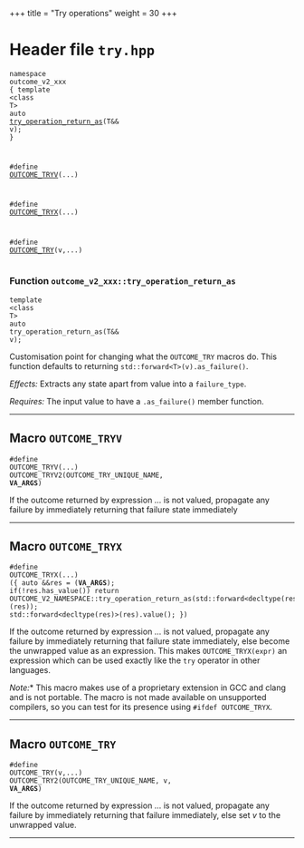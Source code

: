+++
title = "Try operations"
weight = 30
+++
# Header file `try.hpp`

<a id="standardese-try.hpp"></a><pre><code class="standardese-language-cpp"><span class="kwd">namespace</span> <span class="typ dec var fun">outcome_v2_xxx</span>
<span class="pun">{</span>
    <span class="kwd">template</span> <span class="pun">&lt;</span><span class="kwd">class</span> <span class="typ dec var fun">T</span><span class="pun">&gt;</span>
    <span class="kwd">auto</span> <a href="#standardese-outcome_v2_xxx::try_operation_return_as%3CT%3E(T&amp;&amp;)"><span class="typ dec var fun">try_operation_return_as</span></a><span class="pun">(</span><span class="typ dec var fun">T</span><span class="pun">&amp;&amp;</span> <span class="typ dec var fun">v</span><span class="pun">)</span><span class="pun">;</span>
<span class="pun">}</span>

<span class="pre">#define</span> <a href="#standardese-OUTCOME_TRYV"><span class="typ dec var fun">OUTCOME_TRYV</span></a><span class="pre">(</span><span class="pre">...</span><span class="pre">)</span>

<span class="pre">#define</span> <a href="#standardese-OUTCOME_TRYX"><span class="typ dec var fun">OUTCOME_TRYX</span></a><span class="pre">(</span><span class="pre">...</span><span class="pre">)</span>

<span class="pre">#define</span> <a href="#standardese-OUTCOME_TRY"><span class="typ dec var fun">OUTCOME_TRY</span></a><span class="pre">(</span><span class="pre">v,...</span><span class="pre">)</span>
</code></pre>

<a id="standardese-outcome_v2_xxx"></a>

### Function `outcome_v2_xxx::try_operation_return_as`

<a id="standardese-outcome_v2_xxx::try_operation_return_as&lt;T&gt;(T&amp;&amp;)"></a><pre><code class="standardese-language-cpp"><span class="kwd">template</span> <span class="pun">&lt;</span><span class="kwd">class</span> <span class="typ dec var fun">T</span><span class="pun">&gt;</span>
<span class="kwd">auto</span> <span class="typ dec var fun">try_operation_return_as</span><span class="pun">(</span><span class="typ dec var fun">T</span><span class="pun">&amp;&amp;</span> <span class="typ dec var fun">v</span><span class="pun">)</span><span class="pun">;</span>
</code></pre>

Customisation point for changing what the `OUTCOME_TRY` macros do. This function defaults to returning `std::forward<T>(v).as_failure()`.

*Effects:* Extracts any state apart from value into a `failure_type`.

*Requires:* The input value to have a `.as_failure()` member function.

-----

## Macro `OUTCOME_TRYV`

<a id="standardese-OUTCOME_TRYV"></a><pre><code class="standardese-language-cpp"><span class="pre">#define</span> <span class="typ dec var fun">OUTCOME_TRYV</span><span class="pre">(</span><span class="pre">...</span><span class="pre">)</span> <span class="pre">OUTCOME_TRYV2(OUTCOME_TRY_UNIQUE_NAME, __VA_ARGS__)</span>
</code></pre>

If the outcome returned by expression … is not valued, propagate any failure by immediately returning that failure state immediately

-----

## Macro `OUTCOME_TRYX`

<a id="standardese-OUTCOME_TRYX"></a><pre><code class="standardese-language-cpp"><span class="pre">#define</span> <span class="typ dec var fun">OUTCOME_TRYX</span><span class="pre">(</span><span class="pre">...</span><span class="pre">)</span> <span class="pre">({ auto &amp;&amp;res = (__VA_ARGS__); if(!res.has_value()) return OUTCOME_V2_NAMESPACE::try_operation_return_as(std::forward&lt;decltype(res)&gt;(res)); std::forward&lt;decltype(res)&gt;(res).value(); })</span>
</code></pre>

If the outcome returned by expression … is not valued, propagate any failure by immediately returning that failure state immediately, else become the unwrapped value as an expression. This makes `OUTCOME_TRYX(expr)` an expression which can be used exactly like the `try` operator in other languages.

*Note:*\* This macro makes use of a proprietary extension in GCC and clang and is not portable. The macro is not made available on unsupported compilers, so you can test for its presence using `#ifdef OUTCOME_TRYX`.

-----

## Macro `OUTCOME_TRY`

<a id="standardese-OUTCOME_TRY"></a><pre><code class="standardese-language-cpp"><span class="pre">#define</span> <span class="typ dec var fun">OUTCOME_TRY</span><span class="pre">(</span><span class="pre">v,...</span><span class="pre">)</span> <span class="pre">OUTCOME_TRY2(OUTCOME_TRY_UNIQUE_NAME, v, __VA_ARGS__)</span>
</code></pre>

If the outcome returned by expression … is not valued, propagate any failure by immediately returning that failure immediately, else set *v* to the unwrapped value.

-----
